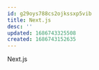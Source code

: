 ```yaml
---
id: g29oys788cs2ojkssxp5vib
title: Next.js
desc: ''
updated: 1686743325508
created: 1686743152635
---
```


Next.js
